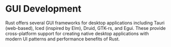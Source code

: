 # GUI Development

Rust offers several GUI frameworks for desktop applications including Tauri (web-based), Iced (inspired by Elm), Druid, GTK-rs, and Egui. These provide cross-platform support for creating native desktop applications with modern UI patterns and performance benefits of Rust.